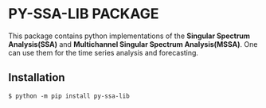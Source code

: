 # PY-SSA-LIB PACKAGE
This package contains python implementations of the  **Singular Spectrum Analysis(SSA)** and **Multichannel Singular Spectrum Analysis(MSSA)**. One can use them for the time series analysis and forecasting.

## Installation
```shell
$ python -m pip install py-ssa-lib
```
